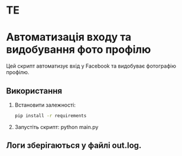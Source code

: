 # TE

# Автоматизація входу та видобування фото профілю

Цей скрипт автоматизує вхід у Facebook та видобуває фотографію профілю.

## Використання

1. Встановити залежності:
   ```bash
   pip install -r requirements

2. Запустіть скрипт:
python main.py

## Логи зберігаються у файлі out.log.
